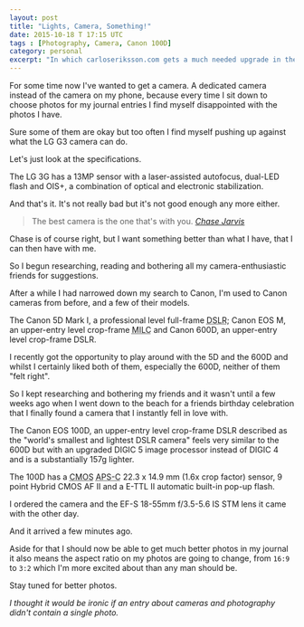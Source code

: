 ```yaml
---
layout: post
title: "Lights, Camera, Something!"
date: 2015-10-18 T 17:15 UTC
tags : [Photography, Camera, Canon 100D]
category: personal
excerpt: "In which carloseriksson.com gets a much needed upgrade in the form of DSLR camera."
---
```

For some time now I've wanted to get a camera. A dedicated camera instead of the camera on my phone, because every time I sit down to choose photos for my journal entries I find myself disappointed with the photos I have.

Sure some of them are okay but too often I find myself pushing up against what the LG G3 camera can do.

Let's just look at the specifications.

The LG 3G has a 13MP sensor with a laser-assisted autofocus, dual-LED flash and OIS+, a combination of optical and electronic stabilization.

And that's it. It's not really bad but it's not good enough any more either.

> The best camera is the one that's with you. <cite><a href="http://www.chasejarvis.com/">Chase Jarvis</a></cite>

Chase is of course right, but I want something better than what I have, that I can then have with me.

So I begun researching, reading and bothering all my camera-enthusiastic friends for suggestions.

After a while I had narrowed down my search to Canon, I'm used to Canon cameras from before, and a few of their models.

The Canon 5D Mark I, a professional level full-frame <abbr title="digital single-lens reflex camera" class="small-caps">DSLR</abbr>; Canon EOS M, an upper-entry level crop-frame <abbr title="mirrorless interchangeable lens camera" class="small-caps">MILC</abbr> and Canon 600D, an upper-entry level crop-frame <abbr class="small-caps">DSLR</abbr>.

I recently got the opportunity to play around with the 5D and the 600D and whilst I certainly liked both of them, especially the 600D, neither of them "felt right".

So I kept researching and bothering my friends and it wasn't until a few weeks ago when I went down to the beach for a friends birthday celebration that I finally found a camera that I instantly fell in love with.

The Canon EOS 100D, an upper-entry level crop-frame <abbr class="small-caps">DSLR</abbr> described as the "world's smallest and lightest DSLR camera" feels very similar to the 600D but with an upgraded DIGIC 5 image processor instead of DIGIC 4 and is a substantially 157g lighter.

The 100D has a <abbr title="Complementary metal–oxide–semiconductor" class="small-caps">CMOS</abbr> <abbr title="Advanced Photo System type-C" class="small-caps">APS-C</abbr> 22.3 x 14.9 mm (1.6x crop factor) sensor, 9 point Hybrid CMOS AF II and a E-TTL II automatic built-in pop-up flash.

I ordered the camera and the EF-S 18-55mm f/3.5-5.6 IS STM lens it came with the other day.

And it arrived a few minutes ago.

Aside for that I should now be able to get much better photos in my journal it also means the aspect ratio on my photos are going to change, from <code>16:9</code> to <code>3:2</code> which I'm more excited about than any man should be.

Stay tuned for better photos.

*I thought it would be ironic if an entry about cameras and photography didn't contain a single photo.*